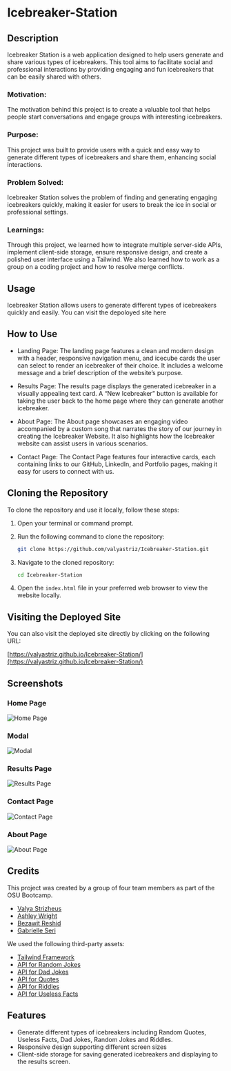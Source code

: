 # Icebreaker-Station

## Description

Icebreaker Station is a web application designed to help users generate and share various types of icebreakers. This tool aims to facilitate social and professional interactions by providing engaging and fun icebreakers that can be easily shared with others.

### Motivation:

The motivation behind this project is to create a valuable tool that helps people start conversations and engage groups with interesting icebreakers.

### Purpose:

This project was built to provide users with a quick and easy way to generate different types of icebreakers and share them, enhancing social interactions.

### Problem Solved:

Icebreaker Station solves the problem of finding and generating engaging icebreakers quickly, making it easier for users to break the ice in social or professional settings.

### Learnings:

Through this project, we learned how to integrate multiple server-side APIs, implement client-side storage, ensure responsive design, and create a polished user interface using a Tailwind. We also learned how to work as a group on a coding project and how to resolve merge conflicts.

## Usage

Icebreaker Station allows users to generate different types of icebreakers quickly and easily. You can visit the depoloyed site here

## How to Use

-   Landing Page: The landing page features a clean and modern design with a header, responsive navigation menu, and icecube cards the user can select to render an icebreaker of their choice. It includes a welcome message and a brief description of the website’s purpose.

-   Results Page: The results page displays the generated icebreaker in a visually appealing text card. A “New Icebreaker” button is available for taking the user back to the home page where they can generate another icebreaker.

-   About Page: The About page showcases an engaging video accompanied by a custom song that narrates the story of our journey in creating the Icebreaker Website. It also highlights how the Icebreaker website can assist users in various scenarios.

-   Contact Page: The Contact Page features four interactive cards, each containing links to our GitHub, LinkedIn, and Portfolio pages, making it easy for users to connect with us.

## Cloning the Repository

To clone the repository and use it locally, follow these steps:

1. Open your terminal or command prompt.
2. Run the following command to clone the repository:

    ```sh
    git clone https://github.com/valyastriz/Icebreaker-Station.git
    ```

3. Navigate to the cloned repository:

    ```sh
    cd Icebreaker-Station
    ```

4. Open the `index.html` file in your preferred web browser to view the website locally.

## Visiting the Deployed Site

You can also visit the deployed site directly by clicking on the following URL:

[https://valyastriz.github.io/Icebreaker-Station/](https://valyastriz.github.io/Icebreaker-Station/)


## Screenshots
### Home Page
![Home Page](./assets/images/home-pg-screenshot.png)

### Modal
![Modal](./assets/images/modal-screenshot.png)

### Results Page
![Results Page](./assets/images/results-screenshot.png)

### Contact Page
![Contact Page](./assets/images/contact-screenshot.png)

### About Page
![About Page](./assets/images/about-screenshot.png)


## Credits

This project was created by a group of four team members as part of the OSU Bootcamp.

- [Valya Strizheus](https://github.com/valyastriz)
- [Ashley Wright](https://github.com/ajwmp93)
- [Bezawit Reshid](https://github.com/bezaosu)
- [Gabrielle Seri](https://github.com/DevGS23)

We used the following third-party assets:

- [Tailwind Framework](https://tailwindcss.com/)
- [API for Random Jokes](https://official-joke-api.appspot.com/random_joke)
- [API for Dad Jokes](https://api-ninjas.com/api/dadjokes)
- [API for Quotes](https://docs.quotable.io/)
- [API for Riddles](https://api-ninjas.com/api/riddles)
- [API for Useless Facts](https://uselessfacts.jsph.pl/random)

## Features

-   Generate different types of icebreakers including Random Quotes, Useless Facts, Dad Jokes, Random Jokes and Riddles.
-   Responsive design supporting different screen sizes
-   Client-side storage for saving generated icebreakers and displaying to the results screen.


